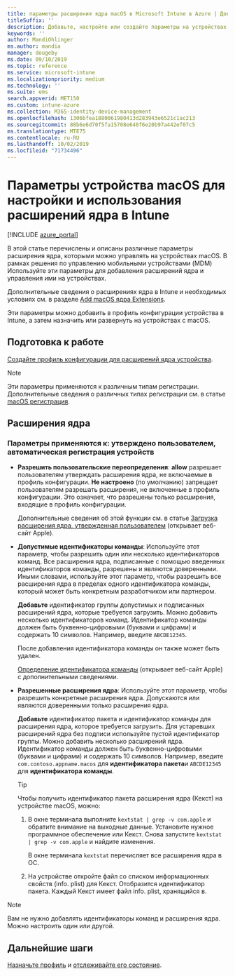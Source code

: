```yaml
---
title: параметры расширения ядра macOS в Microsoft Intune в Azure | Документация Майкрософт
titleSuffix: ''
description: Добавьте, настройте или создайте параметры на устройствах macOS для использования расширений ядра. Кроме того, разрешите пользователям переопределять утвержденные расширения, разрешить все расширения из идентификатора команды или разрешить определенные расширения или приложения в Microsoft Intune.
keywords: ''
author: MandiOhlinger
ms.author: mandia
manager: dougeby
ms.date: 09/10/2019
ms.topic: reference
ms.service: microsoft-intune
ms.localizationpriority: medium
ms.technology: ''
ms.suite: ems
search.appverid: MET150
ms.custom: intune-azure
ms.collection: M365-identity-device-management
ms.openlocfilehash: 1306bfea1880061980413d283943e6521c1ac213
ms.sourcegitcommit: 88b6e6d70f5fa15708e640f6e20b97a442ef07c5
ms.translationtype: MTE75
ms.contentlocale: ru-RU
ms.lasthandoff: 10/02/2019
ms.locfileid: "71734496"
---
```

# <a name="macos-device-settings-to-configure-and-use-kernel-extensions-in-intune"></a>Параметры устройства macOS для настройки и использования расширений ядра в Intune

[!INCLUDE [azure_portal](../includes/azure_portal.md)]

В этой статье перечислены и описаны различные параметры расширения ядра, которыми можно управлять на устройствах macOS. В рамках решения по управлению мобильными устройствами (MDM) Используйте эти параметры для добавления расширений ядра и управления ими на устройствах.

Дополнительные сведения о расширениях ядра в Intune и необходимых условиях см. в разделе [Add macOS ядра Extensions](../kernel-extensions-overview-macos.md).

Эти параметры можно добавить в профиль конфигурации устройства в Intune, а затем назначить или развернуть на устройствах c macOS.

## <a name="before-you-begin"></a>Подготовка к работе

[Создайте профиль конфигурации для расширений ядра устройства](../kernel-extensions-overview-macos.md).

> [!NOTE]
> Эти параметры применяются к различным типам регистрации. Дополнительные сведения о различных типах регистрации см. в статье [macOS регистрация](../macos-enroll.md).

## <a name="kernel-extensions"></a>Расширения ядра

### <a name="settings-apply-to-user-approved-automated-device-enrollment"></a>Параметры применяются к: утверждено пользователем, автоматическая регистрация устройств

- **Разрешить пользовательские переопределения**: **allow** разрешает пользователям утверждать расширения ядра, не включаемые в профиль конфигурации. **Не настроено** (по умолчанию) запрещает пользователям разрешать расширения, не включенные в профиль конфигурации. Это означает, что разрешены только расширения, входящие в профиль конфигурации.

  Дополнительные сведения об этой функции см. в статье [Загрузка расширения ядра, утвержденная пользователем](https://developer.apple.com/library/archive/technotes/tn2459/_index.html) (открывает веб-сайт Apple).

- **Допустимые идентификаторы команды**: Используйте этот параметр, чтобы разрешить один или несколько идентификаторов команд. Все расширения ядра, подписанные с помощью введенных идентификаторов команды, разрешены и являются доверенными. Иными словами, используйте этот параметр, чтобы разрешить все расширения ядра в пределах одного идентификатора команды, который может быть конкретным разработчиком или партнером.

  **Добавьте** идентификатор группы допустимых и подписанных расширений ядра, которые требуется загрузить. Можно добавить несколько идентификаторов команд. Идентификатор команды должен быть буквенно-цифровыми (буквами и цифрами) и содержать 10 символов. Например, введите `ABCDE12345`.

  После добавления идентификатора команды он также может быть удален.

  [Определение идентификатора команды](https://help.apple.com/developer-account/#/dev55c3c710c) (открывает веб-сайт Apple) с дополнительными сведениями.

- **Разрешенные расширения ядра**: Используйте этот параметр, чтобы разрешить конкретные расширения ядра. Допускаются или являются доверенными только расширения ядра. 

  **Добавьте** идентификатор пакета и идентификатор команды для расширения ядра, которое требуется загрузить. Для устаревших расширений ядра без подписи используйте пустой идентификатор группы. Можно добавить несколько расширений ядра. Идентификатор команды должен быть буквенно-цифровыми (буквами и цифрами) и содержать 10 символов. Например, введите `com.contoso.appname.macos` для **идентификатора пакета**и `ABCDE12345` для **идентификатора команды**.

  > [!TIP]
  > Чтобы получить идентификатор пакета расширения ядра (Кекст) на устройстве macOS, можно:
  >
  > 1. В окне терминала выполните `kextstat | grep -v com.apple` и обратите внимание на выходные данные. Установите нужное программное обеспечение или Кекст. Снова запустите `kextstat | grep -v com.apple` и найдите изменения.
  >
  >    В окне терминала `kextstat` перечисляет все расширения ядра в ОС. 
  >
  > 2. На устройстве откройте файл со списком информационных свойств (info. plist) для Кекст. Отобразится идентификатор пакета. Каждый Кекст имеет файл info. plist, хранящийся в. 

> [!NOTE]
> Вам не нужно добавлять идентификаторы команд и расширения ядра. Можно настроить один или другой.

## <a name="next-steps"></a>Дальнейшие шаги

[Назначьте профиль](../device-profile-assign.md) и [отслеживайте его состояние](../device-profile-monitor.md).
